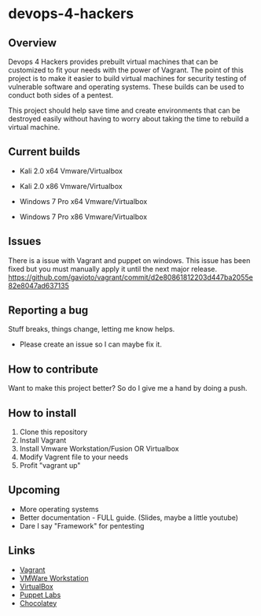 # devops-4-hackers

## Overview

Devops 4 Hackers provides prebuilt virtual machines that can be customized to fit your needs with the power of Vagrant. The point of this project is to make it easier to build virtual machines for security testing of vulnerable software and operating systems. These builds can be used to conduct both sides of a pentest.

This project should help save time and create environments that can be destroyed easily without having to worry about taking the time to rebuild a virtual machine.

## Current builds

- Kali 2.0 x64   Vmware/Virtualbox
- Kali 2.0 x86    Vmware/Virtualbox

- Windows 7 Pro x64   Vmware/Virtualbox
- Windows 7 Pro x86    Vmware/Virtualbox

## Issues
There is a issue with Vagrant and puppet on windows. This issue has been fixed but you must manually apply it until the next major release.
https://github.com/gavioto/vagrant/commit/d2e80861812203d447ba2055e82e8047ad637135

## Reporting a bug

Stuff breaks, things change, letting me know helps.

- Please create an issue so I can maybe fix it.


## How to contribute

Want to make this project better? So do I give me a hand by doing a push.

## How to install

1. Clone this repository
2. Install Vagrant
3. Install Vmware Workstation/Fusion OR Virtualbox
4. Modify Vagrent file to your needs
5. Profit "vagrant up"

## Upcoming

- More operating systems
- Better documentation - FULL guide. (Slides, maybe a little youtube)
- Dare I say "Framework" for pentesting


## Links

- [Vagrant](https://www.vagrantup.com/)
- [VMWare Workstation](https://www.vmware.com/products/desktop-virtualization.html)
- [VirtualBox](https://www.virtualbox.org/wiki/Downloads)
- [Puppet Labs](https://puppetlabs.com/)
- [Chocolatey](https://chocolatey.org/)
